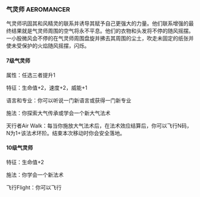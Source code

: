 ### 气灵师 AEROMANCER

气灵师巩固其和风精灵的联系并诱导其赋予自己更强大的力量。他们联系增强的最终结果就是气灵师周围的空气将永不平息。他们的衣物和头发将不停的随风摇摆。一小股微风会不停的在气灵师周围盘旋并拂去其周围的尘土，吹走未固定的纸张并使未受保护的火焰随风摇摆，闪烁。

#### 7级气灵师

属性：任选三者提升1

特征：生命值+2，速度+2，威能+1

语言和专业：你可以听说一门新语言或获得一门新专业

施法：你探索大气传承或学会一个新大气法术

天行者Air
Walk：每当你施放大气法术后，在法术效应结算后，你可以飞行N码，N为1+该法术环阶。结束本次移动时你会安全落地。

#### 10级气灵师

特征：生命值+2

施法：你学会一个新法术

飞行Flight：你可以飞行
